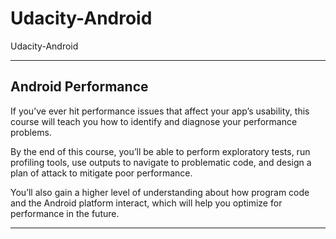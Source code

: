 # Udacity-Android
Udacity-Android


-------

## Android Performance

If you’ve ever hit performance issues that affect your app’s usability, this course will teach you how to identify and diagnose your performance problems. 

By the end of this course, you’ll be able to perform exploratory tests, run profiling tools, use outputs to navigate to problematic code, and design a plan of attack to mitigate poor performance. 

You’ll also gain a higher level of understanding about how program code and the Android platform interact, which will help you optimize for performance in the future.


-------




